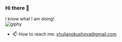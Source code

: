 ### Hi there 👋<br>
 I know what I am doing!<br>
![giphy](https://user-images.githubusercontent.com/28980702/210186632-00e074dc-cdd1-43f4-b45f-7d0a460d6b6d.gif)

 
 
- 📫 How to reach me: xhuljanokushova@gmail.com
 
 
